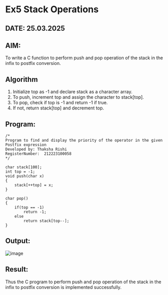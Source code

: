 # Ex5 Stack Operations
## DATE: 25.03.2025
## AIM:
To write a C function to perform push and pop operation of the stack in the infix to postfix conversion.

## Algorithm
1. Initialize top as -1 and declare stack as a character array.
2. To push, increment top and assign the character to stack[top].
3. To pop, check if top is -1 and return -1 if true.
4. If not, return stack[top] and decrement top.
 

## Program:
```
/*
Program to find and display the priority of the operator in the given Postfix expression
Developed by: Thaksha Rishi
RegisterNumber:  212223100058
*/

char stack[100]; 
int top = -1; 
void push(char x) 
{ 
    stack[++top] = x; 
} 
 
char pop() 
{ 
    if(top == -1) 
        return -1; 
    else 
        return stack[top--]; 
}
```

## Output:

![image](https://github.com/user-attachments/assets/08653ef2-215e-4081-a428-94b78250788b)


## Result:
Thus the C program to perform push and pop operation of the stack in the infix to postfix conversion is implemented successfully.
